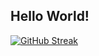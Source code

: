 ## Hello World! 
[![GitHub Streak](https://streak-stats.demolab.com/?user=NathanTostes)](https://git.io/streak-stats)
